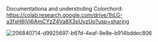 Documentationa and understnding Colorchord:
https://colab.research.google.com/drive/1hLG-a3fxH6jVi6AmCYzZ4Va8X3pUvzUo?usp=sharing

![206840714-d9925697-b67d-4eaf-9e8e-b914bddec806](https://user-images.githubusercontent.com/22672963/209071733-f9c8624a-9afb-4d86-a503-dbfc8d8621b5.jpg)
